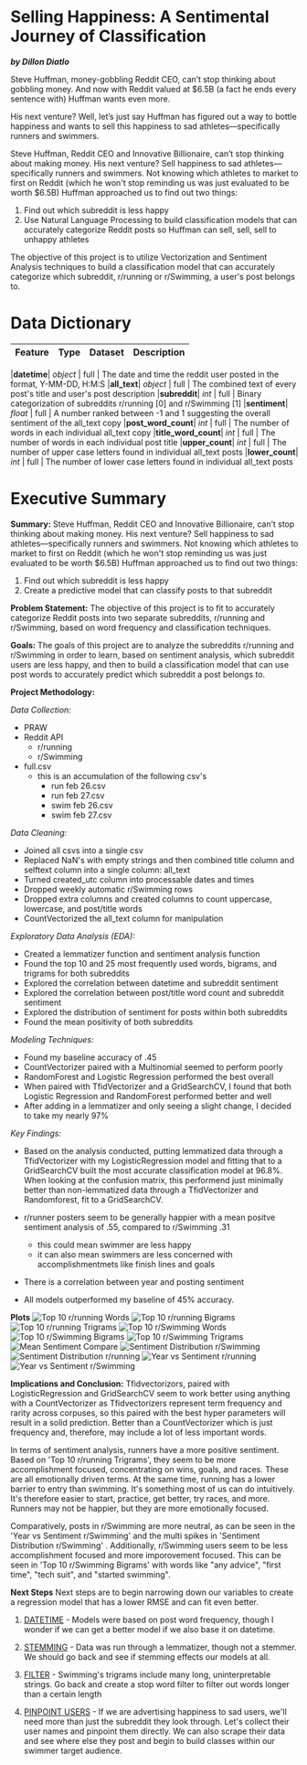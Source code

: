 # Selling Happiness: A Sentimental Journey of Classification
***by Dillon Diatlo***

Steve Huffman, money-gobbling Reddit CEO, can’t stop thinking about gobbling money. And now with Reddit valued at $6.5B (a fact he ends every sentence with) Huffman wants even more. 

His next venture? Well, let’s just say Huffman has figured out a way to bottle happiness and wants to sell this happiness to sad athletes—specifically runners and swimmers. 


Steve Huffman, Reddit CEO and Innovative Billionaire, can’t stop thinking about making money. His next venture? Sell happiness to sad athletes––specifically runners and swimmers. Not knowing which athletes to market to first on Reddit (which he won't stop reminding us was just evaluated to be worth $6.5B) Huffman approached us to find out two things: 

1) Find out which subreddit is less happy
2) Use Natural Language Processing to build classification models that can accurately categorize Reddit posts so Huffman can sell, sell, sell to unhappy athletes

The objective of this project is to utilize Vectorization and Sentiment Analysis techniques to build a classification model that can accurately categorize which subreddit, r/running or r/Swimming, a user's post belongs to.


# Data Dictionary

|Feature|Type|Dataset|Description|
|---|---|---|---|

|**datetime**| *object* | full | The date and time the reddit user posted in the format, Y-MM-DD, H:M:S
|**all_text**| *object* | full | The combined text of every post's title and user's post description
|**subreddit**| *int* | full | Binary categorization of subreddits r/running [0] and r/Swimming [1]
|**sentiment**| *float* | full | A number ranked between -1 and 1 suggesting the overall sentiment of the all_text copy
|**post_word_count**| *int* | full | The number of words in each individual all_text copy
|**title_word_count**| *int* | full | The number of words in each individual post title
|**upper_count**| *int* | full | The number of upper case letters found in individual all_text posts
|**lower_count**| *int* | full | The number of lower case letters found in individual all_text posts

# Executive Summary
**Summary:**
Steve Huffman, Reddit CEO and Innovative Billionaire, can’t stop thinking about making money. His next venture? Sell happiness to sad athletes––specifically runners and swimmers. Not knowing which athletes to market to first on Reddit (which he won't stop reminding us was just evaluated to be worth $6.5B) Huffman approached us to find out two things: 

1) Find out which subreddit is less happy
2) Create a predictive model that can classify posts to that subreddit

**Problem Statement:**
The objective of this project is to fit to accurately categorize Reddit posts into two separate subreddits, r/running and r/Swimming, based on word frequency and classification techniques.

**Goals:**
The goals of this project are to analyze the subreddits r/running and r/Swimming in order to learn, based on sentiment analysis, which subreddit users are less happy, and then to build a classification model that can use post words to accurately predict which subreddit a post belongs to.

**Project Methodology:**

*Data Collection:* 
- PRAW
- Reddit API
    - r/running
    - r/Swimming
- full.csv
    - this is an accumulation of the following csv's
        - run feb 26.csv
        - run feb 27.csv
        - swim feb 26.csv
        - swim feb 27.csv

*Data Cleaning:*
- Joined all csvs into a single csv
- Replaced NaN's with empty strings and then combined title column and selftext column into a single column: all_text
- Turned created_utc column into processable dates and times
- Dropped weekly automatic r/Swimming rows
- Dropped extra columns and created columns to count uppercase, lowercase, and post/title words
- CountVectorized the all_text column for manipulation


*Exploratory Data Analysis (EDA):* 
- Created a lemmatizer function and sentiment analysis function
- Found the top 10 and 25 most frequently used words, bigrams, and trigrams for both subreddits
- Explored the correlation between datetime and subreddit sentiment
- Explored the correlation between post/title word count and subreddit sentiment
- Explored the distribution of sentiment for posts within both subreddits
- Found the mean positivity of both subreddits

*Modeling Techniques:* 
- Found my baseline accuracy of .45
- CountVectorizer paired with a Multinomial seemed to perform poorly
- RandomForest and Logistic Regression performed the best overall
- When paired with TfidVectorizer and a GridSearchCV, I found that both Logistic Regression and RandomForest performed better and well
- After adding in a lemmatizer and only seeing a slight change, I decided to take my nearly 97%

*Key Findings:*
* Based on the analysis conducted, putting lemmatized data through a TfidVectorizer with my LogisticRegression model and fitting that to a GridSearchCV built the most accurate classification model at 96.8%. When looking at the confusion matrix, this performend just minimally better than non-lemmatized data through a TfidVectorizer and Randomforest, fit to a GridSearchCV.

* r/runner posters seem to be generally happier with a mean positve sentiment analysis of .55, compared to r/Swimming .31
    * this could mean swimmer are less happy
    * it can also mean swimmers are less concerned with accomplishmentmets like finish lines and goals
    
* There is a correlation between year and posting sentiment

* All models outperformed my baseline of 45% accuracy.


**Plots**
![Top 10 r/running Words](./Images/Top_10_Words_rRun.png "Top 10 r/running Words")
![Top 10 r/running Bigrams](./Images/Bi_10_Run.png "Top 10 r/running Bigrams")
![Top 10 r/running Trigrams](./Images/TTwi_10_Run.png "Top 10 r/running Trigrams")
![Top 10 r/Swimming Words](./Images/Top_10_Words_rSwim.png "Top 10 r/Swimming Words")
![Top 10 r/Swimming Bigrams](./Images/Bi_10_Swim.png "Top 10 r/Swimming Bigrams")
![Top 10 r/Swimming Trigrams](./Images/Tri_10_Swim.png "Top 10 r/Swimming Trigrams")
![Mean Sentiment Compare](./Images/Mean_Sent_Compare.png "Mean Post Sentiment of r/running and r/Swimming")
![Sentiment Distribution r/Swimming](./Images/Swim_DistSentiment.png "Sentiment Distribution r/Swimming")
![Sentiment Distribution r/running](./Images/Run_DistSEntiment.png "Sentiment Distribution r/running")
![Year vs Sentiment r/running](./Images/Run_Year_Sentiment.png "Year vs Sentiment r/running")
![Year vs Sentiment r/Swimming](./Images/Swim_Year_Sentiment.png "Year vs Sentiment r/Swimming")


**Implications and Conclusion:**
Tfidvectorizors, paired with LogisticRegression and GridSearchCV seem to work better using anything with a CountVectorizer as Tfidvectorizers represent term frequency and rarity across corpuses, so this paired with the best hyper parameters will result in a solid prediction. Better than a CountVectorizer which is just frequency and, therefore, may include a lot of less important words.

In terms of sentiment analysis, runners have a more positive sentiment. Based on 'Top 10 r/running Trigrams', they seem to be more accomplishment focused, concentrating on wins, goals, and races. These are all emotionally driven terms. At the same time, running has a lower barrier to entry than swimming. It's something most of us can do intuitively. It's therefore easier to start, practice, get better, try races, and more. Runners may not be happier, but they are more emotionally focused.

Comparatively, posts in r/Swimming are more neutral, as can be seen in the 'Year vs Sentiment r/Swimming' and the multi spikes in 'Sentiment Distribution r/Swimming' . Additionally, r/Swimming users seem to be less accomplishment focused and more imporovement focused. This can be seen in 'Top 10 r/Swimming Bigrams' with words like "any advice", "first time", "tech suit", and "started swimming".

**Next Steps**
Next steps are to begin narrowing down our variables to create a regression model that has a lower RMSE and can fit even better. 

1. <ins>DATETIME</ins> - Models were based on post word frequency, though I wonder if we can get a better model if we also base it on datetime.

2. <ins>STEMMING</ins> - Data was run through a lemmatizer, though not a stemmer. We should go back and see if stemming effects our models at all.

3. <ins>FILTER</ins> - Swimming's trigrams include many long, uninterpretable strings. Go back and create a stop word filter to filter out words longer than a certain length

4. <ins>PINPOINT USERS</ins> - If we are advertising happiness to sad users, we'll need more than just the subreddit they look through. Let's collect their user names and pinpoint them directly. We can also scrape their data and see where else they post and begin to build classes within our swimmer target audience.